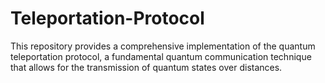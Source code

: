# Teleportation-Protocol
This repository provides a comprehensive implementation of the quantum teleportation protocol, a fundamental quantum communication technique that allows for the transmission of quantum states over distances.
